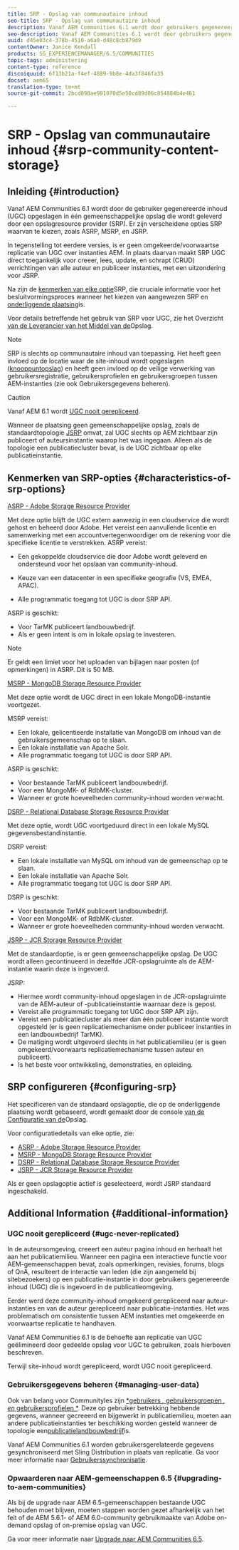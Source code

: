 ```yaml
---
title: SRP - Opslag van communautaire inhoud
seo-title: SRP - Opslag van communautaire inhoud
description: Vanaf AEM Communities 6.1 wordt door gebruikers gegenereerde inhoud (UGC) opgeslagen in één gemeenschappelijke opslag die wordt geleverd door een opslagresource provider (SRP)
seo-description: Vanaf AEM Communities 6.1 wordt door gebruikers gegenereerde inhoud (UGC) opgeslagen in één gemeenschappelijke opslag die wordt geleverd door een opslagresource provider (SRP)
uuid: d45e03c4-378b-4510-a6a0-d48c8cb879d9
contentOwner: Janice Kendall
products: SG_EXPERIENCEMANAGER/6.5/COMMUNITIES
topic-tags: administering
content-type: reference
discoiquuid: 6f13b21a-f4ef-4889-9b8e-4da3f846fa35
docset: aem65
translation-type: tm+mt
source-git-commit: 2bcd098ae901070d5e50cd89d06c854884b4e461

---
```



# SRP - Opslag van communautaire inhoud {#srp-community-content-storage}

## Inleiding {#introduction}

Vanaf AEM Communities 6.1 wordt door de gebruiker gegenereerde inhoud (UGC) opgeslagen in één gemeenschappelijke opslag die wordt geleverd door een opslagresource provider (SRP). Er zijn verscheidene opties SRP waarvan te kiezen, zoals ASRP, MSRP, en JSRP.

In tegenstelling tot eerdere versies, is er geen omgekeerde/voorwaartse replicatie van UGC over instanties AEM. In plaats daarvan maakt SRP UGC direct toegankelijk voor creeer, lees, update, en schrapt (CRUD) verrichtingen van alle auteur en publiceer instanties, met een uitzondering voor JSRP.

Na zijn de [kenmerken van elke optie](#characteristics-of-srp-options)SRP, die cruciale informatie voor het besluitvormingsproces wanneer het kiezen van aangewezen SRP en [onderliggende plaatsing](/help/communities/topologies.md)is.

Voor details betreffende het gebruik van SRP voor UGC, zie het Overzicht [van de Leverancier van het Middel van de](/help/communities/srp.md)Opslag.

>[!NOTE]
>
>SRP is slechts op communautaire inhoud van toepassing. Het heeft geen invloed op de locatie waar de site-inhoud wordt opgeslagen ([knooppuntopslag](/help/sites-deploying/data-store-config.md)) en heeft geen invloed op de veilige verwerking van gebruikersregistratie, gebruikersprofielen en gebruikersgroepen tussen AEM-instanties (zie ook Gebruikersgegevens [](#managing-user-data)beheren).


>[!CAUTION]
>
>Vanaf AEM 6.1 wordt [UGC nooit gerepliceerd](#ugc-never-replicated).
>
>Wanneer de plaatsing geen gemeenschappelijke opslag, zoals de standaardtopologie [JSRP](/help/communities/topologies.md#jsrp) omvat, zal UGC slechts op AEM zichtbaar zijn publiceert of auteursinstantie waarop het was ingegaan. Alleen als de topologie een publicatiecluster bevat, is de UGC zichtbaar op elke publicatieinstantie.


## Kenmerken van SRP-opties {#characteristics-of-srp-options}

[ASRP - Adobe Storage Resource Provider](/help/communities/asrp.md)

Met deze optie blijft de UGC extern aanwezig in een cloudservice die wordt gehost en beheerd door Adobe. Het vereist een aanvullende licentie en samenwerking met een accountvertegenwoordiger om de rekening voor die specifieke licentie te verstrekken. ASRP vereist:

* Een gekoppelde cloudservice die door Adobe wordt geleverd en ondersteund voor het opslaan van community-inhoud.
* Keuze van een datacenter in een specifieke geografie (VS, EMEA, APAC).

* Alle programmatic toegang tot UGC is door SRP API.

ASRP is geschikt:

* Voor TarMK publiceert landbouwbedrijf.
* Als er geen intent is om in lokale opslag te investeren.

>[!NOTE]
>
>Er geldt een limiet voor het uploaden van bijlagen naar posten (of opmerkingen) in ASRP. Dit is 50 MB.


[MSRP - MongoDB Storage Resource Provider](/help/communities/msrp.md)

Met deze optie wordt de UGC direct in een lokale MongoDB-instantie voortgezet.

MSRP vereist:

* Een lokale, gelicentieerde installatie van MongoDB om inhoud van de gebruikersgemeenschap op te slaan.
* Een lokale installatie van Apache Solr.
* Alle programmatic toegang tot UGC is door SRP API.

ASRP is geschikt:

* Voor bestaande TarMK publiceert landbouwbedrijf.
* Voor een MongoMK- of RdbMK-cluster.
* Wanneer er grote hoeveelheden community-inhoud worden verwacht.

[DSRP - Relational Database Storage Resource Provider](/help/communities/dsrp.md)

Met deze optie, wordt UGC voortgeduurd direct in een lokale MySQL gegevensbestandinstantie.

DSRP vereist:

* Een lokale installatie van MySQL om inhoud van de gemeenschap op te slaan.
* Een lokale installatie van Apache Solr.
* Alle programmatic toegang tot UGC is door SRP API.

DSRP is geschikt:

* Voor bestaande TarMK publiceert landbouwbedrijf.
* Voor een MongoMK- of RdbMK-cluster.
* Wanneer er grote hoeveelheden community-inhoud worden verwacht.

[JSRP - JCR Storage Resource Provider](/help/communities/jsrp.md)

Met de standaardoptie, is er geen gemeenschappelijke opslag. De UGC wordt alleen gecontinueerd in dezelfde JCR-opslagruimte als de AEM-instantie waarin deze is ingevoerd.

JSRP:

* Hiermee wordt community-inhoud opgeslagen in de JCR-opslagruimte van de AEM-auteur of -publicatieinstantie waarnaar deze is gepost.
* Vereist alle programmatic toegang tot UGC door SRP API zijn.
* Vereist een publicatiecluster als meer dan één publiceer instantie wordt opgesteld (er is geen replicatiemechanisme onder publiceer instanties in een landbouwbedrijf TarMK).
* De matiging wordt uitgevoerd slechts in het publicatiemilieu (er is geen omgekeerd/voorwaarts replicatiemechanisme tussen auteur en publiceert).
* Is het beste voor ontwikkeling, demonstraties, en opleiding.

## SRP configureren {#configuring-srp}

Het specificeren van de standaard opslagoptie, die op de onderliggende plaatsing wordt gebaseerd, wordt gemaakt door de console [van de Configuratie van de](/help/communities/srp-config.md)Opslag.

Voor configuratiedetails van elke optie, zie:

* [ASRP - Adobe Storage Resource Provider](/help/communities/asrp.md)
* [MSRP - MongoDB Storage Resource Provider](/help/communities/msrp.md)
* [DSRP - Relational Database Storage Resource Provider](/help/communities/dsrp.md)
* [JSRP - JCR Storage Resource Provider](/help/communities/jsrp.md)

Als er geen opslagoptie actief is geselecteerd, wordt JSRP standaard ingeschakeld.

## Additional Information {#additional-information}

### UGC nooit gerepliceerd {#ugc-never-replicated}

In de auteursomgeving, creeert een auteur pagina inhoud en herhaalt het aan het publicatiemilieu. Wanneer een pagina een interactieve functie voor AEM-gemeenschappen bevat, zoals opmerkingen, revisies, forums, blogs of QnA, resulteert de interactie van leden (die zijn aangemeld bij sitebezoekers) op een publicatie-instantie in door gebruikers gegenereerde inhoud (UGC) die is ingevoerd in de publicatieomgeving.

Eerder werd deze community-inhoud omgekeerd gerepliceerd naar auteur-instanties en van de auteur gerepliceerd naar publicatie-instanties. Het was problematisch om consistentie tussen AEM instanties met omgekeerde en voorwaartse replicatie te handhaven.

Vanaf AEM Communities 6.1 is de behoefte aan replicatie van UGC geëlimineerd door gedeelde opslag voor UGC te gebruiken, zoals hierboven beschreven.

Terwijl site-inhoud wordt gerepliceerd, wordt UGC nooit gerepliceerd.

### Gebruikersgegevens beheren {#managing-user-data}

Ook van belang voor CommunityIes zijn [*gebruikers *,* gebruikersgroepen *, en* gebruikersprofielen *](/help/communities/users.md). Deze op gebruiker betrekking hebbende gegevens, wanneer gecreeerd en bijgewerkt in publicatiemilieu, moeten aan andere publicatieinstanties ter beschikking worden gesteld wanneer de topologie een[publicatielandbouwbedrijf](/help/sites-deploying/recommended-deploys.md#tarmk-farm)is.

Vanaf AEM Communities 6.1 worden gebruikersgerelateerde gegevens gesynchroniseerd met Sling Distribution in plaats van replicatie. Ga voor meer informatie naar [Gebruikerssynchronisatie](/help/communities/sync.md).

### Opwaarderen naar AEM-gemeenschappen 6.5 {#upgrading-to-aem-communities}

Als bij de upgrade naar AEM 6.5-gemeenschappen bestaande UGC behouden moet blijven, moeten stappen worden gezet afhankelijk van het feit of de AEM 5.6.1- of AEM 6.0-community gebruikmaakte van Adobe on-demand opslag of on-premise opslag van UGC.

Ga voor meer informatie naar [Upgrade naar AEM Communities 6.5](/help/communities/upgrade.md).
